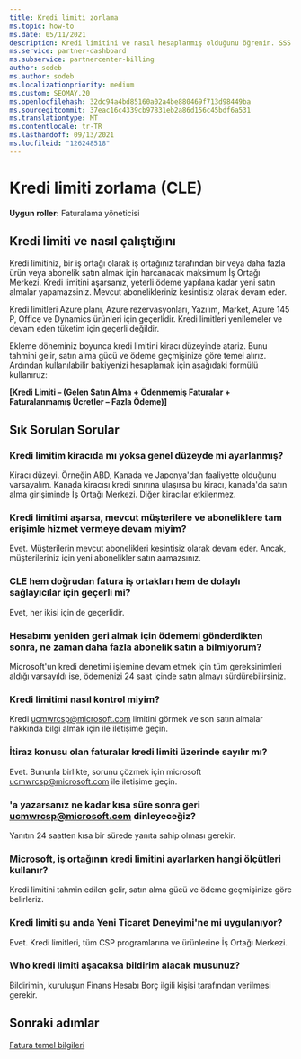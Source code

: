 ```yaml
---
title: Kredi limiti zorlama
ms.topic: how-to
ms.date: 05/11/2021
description: Kredi limitini ve nasıl hesaplanmış olduğunu öğrenin. SSS'yi içerir.
ms.service: partner-dashboard
ms.subservice: partnercenter-billing
author: sodeb
ms.author: sodeb
ms.localizationpriority: medium
ms.custom: SEOMAY.20
ms.openlocfilehash: 32dc94a4bd85160a02a4be880469f713d98449ba
ms.sourcegitcommit: 37eac16c4339cb97831eb2a86d156c45bdf6a531
ms.translationtype: MT
ms.contentlocale: tr-TR
ms.lasthandoff: 09/13/2021
ms.locfileid: "126248518"
---
```

# <a name="credit-limit-enforcement-cle"></a>Kredi limiti zorlama (CLE)

**Uygun roller:** Faturalama yöneticisi

## <a name="your-credit-limit-and-how-it-works"></a>Kredi limiti ve nasıl çalıştığını

Kredi limitiniz, bir iş ortağı olarak iş ortağınız tarafından bir veya daha fazla ürün veya abonelik satın almak için harcanacak maksimum İş Ortağı Merkezi. Kredi limitini aşarsanız, yeterli ödeme yapılana kadar yeni satın almalar yapamazsiniz. Mevcut abonelikleriniz kesintisiz olarak devam eder.

Kredi limitleri Azure planı, Azure rezervasyonları, Yazılım, Market, Azure 145 P, Office ve Dynamics ürünleri için geçerlidir. Kredi limitleri yenilemeler ve devam eden tüketim için geçerli değildir.

Ekleme döneminiz boyunca kredi limitini kiracı düzeyinde atariz. Bunu tahmini gelir, satın alma gücü ve ödeme geçmişinize göre temel alırız. Ardından kullanılabilir bakiyenizi hesaplamak için aşağıdaki formülü kullanıruz:

**[Kredi Limiti – (Gelen Satın Alma + Ödenmemiş Faturalar + Faturalanmamış Ücretler – Fazla Ödeme)]**

## <a name="frequently-asked-questions"></a>Sık Sorulan Sorular

### <a name="is-my-credit-limit-set-at-the-tenant-or-global-level"></a>Kredi limitim kiracıda mı yoksa genel düzeyde mi ayarlanmış?

Kiracı düzeyi. Örneğin ABD, Kanada ve Japonya'dan faaliyette olduğunu varsayalım. Kanada kiracısı kredi sınırına ulaşırsa bu kiracı, kanada'da satın alma girişiminde İş Ortağı Merkezi. Diğer kiracılar etkilenmez. 

### <a name="if-i-exceed-my-credit-limit-can-i-continue-servicing-existing-customers-and-subscriptions-with-full-access"></a>Kredi limitimi aşarsa, mevcut müşterilere ve aboneliklere tam erişimle hizmet vermeye devam miyim?

Evet. Müşterilerin mevcut abonelikleri kesintisiz olarak devam eder. Ancak, müşterileriniz için yeni abonelikler satın aamazsınız.

### <a name="does-cle-apply-to-both-direct-bill-partners-and-indirect-providers"></a>CLE hem doğrudan fatura iş ortakları hem de dolaylı sağlayıcılar için geçerli mi?

Evet, her ikisi için de geçerlidir.

### <a name="after-i-submit-my-payment-to-reinstate-my-account-when-can-i-purchase-more-subscriptions"></a>Hesabımı yeniden geri almak için ödememi gönderdikten sonra, ne zaman daha fazla abonelik satın a bilmiyorum? 

Microsoft'un kredi denetimi işlemine devam etmek için tüm gereksinimleri aldığı varsayıldı ise, ödemenizi 24 saat içinde satın almayı sürdürebilirsiniz.

### <a name="how-can-i-check-my-credit-limit"></a>Kredi limitimi nasıl kontrol miyim?

Kredi [ucmwrcsp@microsoft.com](mailto:ucmwrcsp@microsoft.com) limitini görmek ve son satın almalar hakkında bilgi almak için ile iletişime geçin.

### <a name="do-invoices-that-are-in-dispute-count-against-the-credit-limit"></a>İtiraz konusu olan faturalar kredi limiti üzerinde sayılır mı?

Evet. Bununla birlikte, sorunu çözmek için microsoft [ucmwrcsp@microsoft.com](mailto:ucmwrcsp@microsoft.com) ile iletişime geçin.

### <a name="how-soon-will-i-hear-back-if-i-write-to-ucmwrcspmicrosoftcom"></a>'a yazarsanız ne kadar kısa süre sonra geri ucmwrcsp@microsoft.com dinleyeceğiz?

Yanıtın 24 saatten kısa bir sürede yanıta sahip olması gerekir. 

### <a name="what-criteria-does-microsoft-use-for-setting-a-partners-credit-limit"></a>Microsoft, iş ortağının kredi limitini ayarlarken hangi ölçütleri kullanır?

Kredi limitini tahmin edilen gelir, satın alma gücü ve ödeme geçmişinize göre belirleriz.

### <a name="is-the-credit-limit-currently-enforced-on-the-new-commerce-experience"></a>Kredi limiti şu anda Yeni Ticaret Deneyimi'ne mi uygulanıyor?

Evet. Kredi limitleri, tüm CSP programlarına ve ürünlerine İş Ortağı Merkezi.

### <a name="who-will-receive-the-notification-when-my-organization-is-nearing-its-credit-limit"></a>Who kredi limiti aşacaksa bildirim alacak musunuz?

Bildirimin, kuruluşun Finans Hesabı Borç ilgili kişisi tarafından verilmesi gerekir.

## <a name="next-steps"></a>Sonraki adımlar

[Fatura temel bilgileri](./billing-basics.md)
